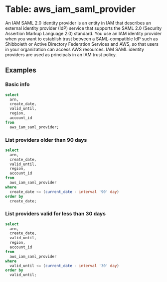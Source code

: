 # Table: aws_iam_saml_provider

An IAM SAML 2.0 identity provider is an entity in IAM that describes an external identity provider (IdP) service that supports the SAML 2.0 (Security Assertion Markup Language 2.0) standard. You use an IAM identity provider when you want to establish trust between a SAML-compatible IdP such as Shibboleth or Active Directory Federation Services and AWS, so that users in your organization can access AWS resources. IAM SAML identity providers are used as principals in an IAM trust policy.

## Examples

### Basic info

```sql
select
  arn,
  create_date,
  valid_until,
  region,
  account_id
from
  aws_iam_saml_provider;
```

### List providers older than 90 days

```sql
select
  arn,
  create_date,
  valid_until,
  region,
  account_id
from
  aws_iam_saml_provider
where
  create_date <= (current_date - interval '90' day)
order by
  create_date;
```

### List providers valid for less than 30 days

```sql
select
  arn,
  create_date,
  valid_until,
  region,
  account_id
from
  aws_iam_saml_provider
where
  valid_until <= (current_date - interval '30' day)
order by
  valid_until;
```